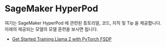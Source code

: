 # SageMaker HyperPod

여기는 SageMaker HyperPod 에 관련된 튜토리얼, 코드, 지직 및 Tip 을 제공합니다.
아래의 제공되는 모델의 모델 훈련을 보시면 됩니다.
- [Get Started Training Llama 2 with PyTorch FSDP](Llama-7B-Full-Parameter-Fine-Tuning/README)